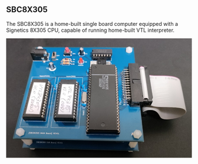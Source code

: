 ## SBC8X305
The SBC8X305 is a home-built single board computer equipped with a Signetics 8X305 CPU, capable of running home-built VTL interpreter.

![](https://github.com/omodakakuwai/SBC8X305/blob/main/images/SBC8X305_PCB.jpg)
